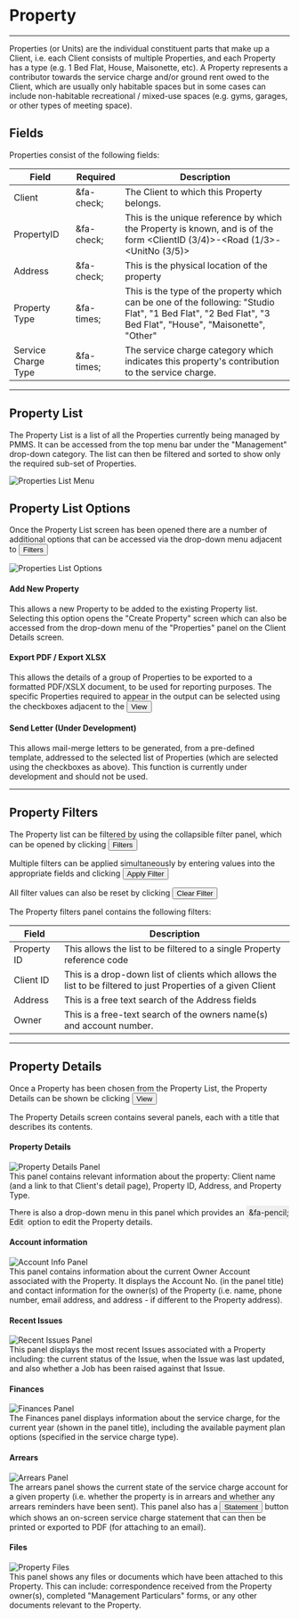 # Property
___
Properties (or Units) are the individual constituent parts that make up a Client, i.e. each Client consists of multiple Properties, and each Property has a type (e.g. 1 Bed Flat, House, Maisonette, etc). A Property represents a contributor towards the service charge and/or ground rent owed to the Client, which are usually only habitable spaces but in some cases can include non-habitable recreational / mixed-use spaces (e.g. gyms, garages, or other types of meeting space).

## Fields
  Properties consist of the following fields:

Field  | Required  | Description
--|---|--
Client | &fa-check; | The Client to which this Property belongs.
PropertyID | &fa-check; | This is the unique reference by which the Property is known, and is of the form <ClientID (3/4)>-<Road (1/3>-<UnitNo (3/5)>
Address  | &fa-check;  |  This is the physical location of the property
Property Type | &fa-times;  | This is the type of the property which can be one of the following: "Studio Flat", "1 Bed Flat", "2 Bed Flat", "3 Bed Flat", "House", "Maisonette", "Other"
Service Charge Type  | &fa-times;  |  The service charge category which indicates this property's contribution to the service charge.

---
## Property List
The Property List is a list of all the Properties currently being managed by PMMS. It can be accessed from the top menu bar under the "Management" drop-down category. The list can then be filtered and sorted to show only the required sub-set of Properties.  

![Properties List Menu](../img/Property/management-menu-properties.png)

## Property List Options
Once the Property List screen has been opened there are a number of additional options that can be accessed via the drop-down menu adjacent to <button class="btn btn-xs btn-primary"><i class="fa fa-fw fa-caret-down"></i> Filters</button>  

![Properties List Options](../img/Property/property-list-options.png)

#### <i class="fa fa-fw fa-plus text-success"></i> Add New Property
This allows a new Property to be added to the existing Property list. Selecting this option opens the "Create Property" screen which can also be accessed from the drop-down menu of the "Properties" panel on the Client Details screen.

#### <i class="fa fa-fw fa-file-pdf-o text-danger"></i> Export PDF / <i class="fa fa-fw fa-file-excel-o text-success"></i> Export XLSX
This allows the details of a group of Properties to be exported to a formatted PDF/XSLX document, to be used for reporting purposes. The specific Properties required to appear in the output can be selected using the checkboxes adjacent to the <button class="btn btn-xs btn-primary"><i class="fa fa-fw fa-eye"></i> View</button>

#### <i class="fa fa-fw fa-file"></i> Send Letter (Under Development)
This allows mail-merge letters to be generated, from a pre-defined template, addressed to the selected list of Properties (which are selected using the checkboxes as above). This function is currently under development and should not be used.

---
## Property Filters
The Property list can be filtered by using the collapsible filter panel, which can be opened by clicking <button class="btn btn-xs btn-primary"><i class="fa fa-fw fa-caret-down"></i> Filters</button>

Multiple filters can be applied simultaneously by entering values into the appropriate fields and clicking  <button class="btn btn-xs btn-info"><i class="fa fa-fw fa-filter"></i> Apply Filter</button>

All filter values can also be reset by clicking <button class="btn btn-xs btn-danger"><i class="fa fa-fw fa-times"></i> Clear Filter</button>

The Property filters panel contains the following filters:

Field  |  Description
--|--
Property ID |  This allows the list to be filtered to a single Property reference code
Client ID  |  This is a drop-down list of clients which allows the list to be filtered to just Properties of a given Client
Address |  This is a free text search of the Address fields
  Owner|  This is a free-text search of the owners name(s) and account number.

---
## Property Details
Once a Property has been chosen from the Property List, the Property Details can be shown be clicking <button class="btn btn-xs btn-primary"><i class="fa fa-fw fa-eye"></i> View</button>

The Property Details screen contains several panels, each with a title that describes its contents.

#### Property Details
![Property Details Panel](../img/Property/property-details-panel.png)  
This panel contains relevant information about the property: Client name (and a link to that Client's detail page), Property ID, Address, and Property Type.

There is also a drop-down menu in this panel which provides an <span style="background: #efefef; padding: 4px;">&fa-pencil; Edit</span> option to edit the Property details.

#### Account information
![Account Info Panel](../img/Property/account-info-panel.png)  
This panel contains information about the current Owner Account associated with the Property. It displays the Account No. (in the panel title) and contact information for the owner(s) of the Property (i.e. name, phone number, email address, and address - if different to the Property address).

#### Recent Issues
![Recent Issues Panel](../img/Property/recent-issues-panel.png)  
This panel displays the most recent Issues associated with a Property including: the current status of the Issue, when the Issue was last updated, and also whether a Job has been raised against that Issue.

#### Finances
![Finances Panel](../img/Property/finances-panel.png)  
The Finances panel displays information about the service charge, for the current year (shown in the panel title), including the available payment plan options (specified in the service charge type).

#### Arrears
![Arrears Panel](../img/Property/arrears-panel.png)  
The arrears panel shows the current state of the service charge account for a given property (i.e. whether the property is in arrears and whether any arrears reminders have been sent). This panel also has a <button class="btn btn-xs btn-default"><i class="fa fa-fw fa-file"></i>Statement</button> button which shows an on-screen service charge statement that can then be printed or exported to PDF (for attaching to an email).

#### Files
![Property Files](../img/Client/files-panel.png)  
This panel shows any files or documents which have been attached to this Property. This can include: correspondence received from the Property owner(s), completed "Management Particulars" forms, or any other documents relevant to the Property.
